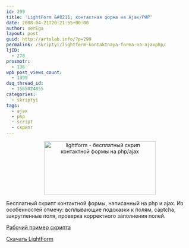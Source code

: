```yaml
---
id: 299
title: 'LightForm &#8211; контактная форма на Ajax/PHP'
date: 2008-04-21T20:21:55+00:00
author: serEga
layout: post
guid: http://artslab.info/?p=299
permalink: /skriptyi/lightform-kontaktnaya-forma-na-ajaxphp/
ljID:
  - 278
prosmotr:
  - 136
wpb_post_views_count:
  - 1399
dsq_thread_id:
  - 1565024855
categories:
  - skriptyi
tags:
  - ajax
  - php
  - script
  - скрипт
---
```

<p style="text-align: center;">
  <a class="lightview" href="http://artslab.info/wp-content/uploads/lightformpreview.jpg"><img class="alignnone size-medium wp-image-300" title="lightformpreview" src="http://artslab.info/wp-content/uploads/lightformpreview-300x145.jpg" alt="lightform - бесплатный скрип контактной формы на php/ajax" width="300" height="145" srcset="http://googledrive.com/host/0B9lHVSSSdxdxd0hjdUdmRzY3Tjg/lightformpreview-300x145.jpg 300w, http://googledrive.com/host/0B9lHVSSSdxdxd0hjdUdmRzY3Tjg/lightformpreview.jpg 505w" sizes="(max-width: 300px) 100vw, 300px" /></a>
</p>

Бесплатный скрипт контактной формы, написанный на php и ajax. Из особенностей отмечу: всплывающие подсказки к полям, captcha, закругленные поля, проверка корректного заполнения полей.

<a href="http://web-kreation.com/LightForm/" target="_blank">Рабочий пример скрипта</a>

<a href="http://web-kreation.com/blog/?p=71" target="_blank">Скачать LightForm</a>